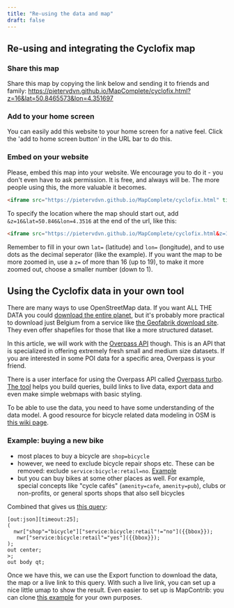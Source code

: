 ```yaml
---
title: "Re-using the data and map"
draft: false
---
```



## Re-using and integrating the Cyclofix map

### Share this map

Share this map by copying the link below and sending it to friends and family:
 https://pietervdvn.github.io/MapComplete/cyclofix.html?z=16&lat=50.8465573&lon=4.351697

### Add to your home screen

You can easily add this website to your home screen for a native feel. Click the 'add to home screen button' in the URL bar to do this.

### Embed on your website

Please, embed this map into your website. We encourage you to do it - you don't even have to ask permission.
It is free, and always will be. The more people using this, the more valuable it becomes.

```html
<iframe src="https://pietervdvn.github.io/MapComplete/cyclofix.html" title="Cyclofix with MapComplete"></iframe>;
```

To specify the location where the map should start out, add `&z=16&lat=50.846&lon=4.3516` at the end of the url, like this:

```html
<iframe src="https://pietervdvn.github.io/MapComplete/cyclofix.html&z=16&lat=50.846&lon=4.3516" title="Cyclofix with MapComplete"></iframe>;
```

Remember to fill in your own `lat=` (latitude) and `lon=` (longitude), and to use dots as the decimal seperator (like the example).
If you want the map to be more zoomed in, use a `z=` of more than 16 (up to 19), to make it more zoomed out, choose a smaller number (down to 1).


## Using the Cyclofix data in your own tool

There are many ways to use OpenStreetMap data. If you want ALL THE DATA you could [download the entire planet](https://wiki.openstreetmap.org/wiki/Planet.osm), but it's probably more practical to download just Belgium from a service like [the Geofabrik download site](http://download.geofabrik.de/europe/belgium.html). They even offer shapefiles for those that like a more structured dataset.

In this article, we will work with the [Overpass API](https://wiki.openstreetmap.org/wiki/Overpass_API) though. This is an API that is specialized in offering extremely fresh small and medium size datasets. If you are interested in some POI data for a specific area, Overpass is your friend.

There is a user interface for using the Overpass API called [Overpass turbo](https://wiki.openstreetmap.org/wiki/Overpass_turbo). [The tool](http://overpass-turbo.eu/) helps you build queries, build links to live data, export data and even make simple webmaps with basic styling. 

To be able to use the data, you need to have some understanding of the data model. A good resource for bicycle related data modeling in OSM is [this wiki page](https://wiki.openstreetmap.org/wiki/Bicycle).



### Example: buying a new bike

- most places to buy a bicycle are `shop=bicycle`
- however, we need to exclude bicycle repair shops etc. These can be removed: exclude `service:bicycle:retail=no`. [Example](http://overpass-turbo.eu/s/Wvy)
- but you can buy bikes at some other places as well. For example, special concepts like "cycle cafés" (`amenity=cafe`, `amenity=pub`), clubs or non-profits, or general sports shops that also sell bicycles

Combined that gives us [this query](http://overpass-turbo.eu/s/WAE):

```
[out:json][timeout:25];
(
  nwr["shop"="bicycle"]["service:bicycle:retail"!="no"]({{bbox}});
   nwr["service:bicycle:retail"="yes"]({{bbox}});
);
out center;
>;
out body qt;
```

Once we have this, we can use the Export function to download the data, the map or a live link to this query. With such a live link, you can set up a nice little umap to show the result. Even easier to set up is MapContrib: you can clone [this example](https://www.mapcontrib.xyz/t/777329-Places_to_buy_a_biycle) for your own purposes.


